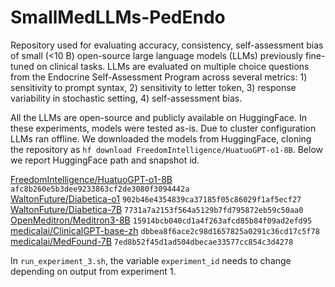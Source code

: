 # SmallMedLLMs-PedEndo

Repository used for evaluating accuracy, consistency, self-assessment bias of small (<10 B) open-source large language models (LLMs) previously fine-tuned on clinical tasks. LLMs are evaluated on multiple choice questions from the Endocrine Self-Assessment Program across several metrics: 1) sensitivity to prompt syntax, 2) sensitivity to letter token, 3) response variability in stochastic setting, 4) self-assessment bias. 

All the LLMs are open-source and publicly available on HuggingFace. In these experiments, models were tested as-is. Due to cluster configuration LLMs ran offline. We downloaded the models from HuggingFace, cloning the repository as 
`hf download FreedomIntelligence/HuatuoGPT-o1-8B`.
Below we report HuggingFace path and snapshot id.

[FreedomIntelligence/HuatuoGPT-o1-8B](https://huggingface.co/FreedomIntelligence/HuatuoGPT-o1-8B) `afc8b260e5b3dee9233863cf2de3080f3094442a`    
[WaltonFuture/Diabetica-o1](https://huggingface.co/WaltonFuture/Diabetica-o1) `902b46e4354839ca37185f05c86029f1af5ecf27`      
[WaltonFuture/Diabetica-7B](https://huggingface.co/WaltonFuture/Diabetica-7B) `7731a7a2153f564a5129b7fd795872eb59c50aa0`      
[OpenMeditron/Meditron3-8B](https://huggingface.co/OpenMeditron/Meditron3-8B) `15914bcb040cd1a4f263afcd85b84f09ad2efd95`      
[medicalai/ClinicalGPT-base-zh](https://huggingface.co/medicalai/ClinicalGPT-base-zh) `dbbea8f6ace2c98d1657825a0291c36cd17c5f78`    
[medicalai/MedFound-7B](https://huggingface.co/medicalai/MedFound-7B) `7ed8b52f45d1ad504dbecae33577cc854c3d4278`    

In `run_experiment_3.sh`, the variable `experiment_id` needs to change depending on output from experiment 1.